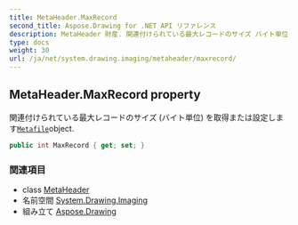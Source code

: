 ```yaml
---
title: MetaHeader.MaxRecord
second_title: Aspose.Drawing for .NET API リファレンス
description: MetaHeader 財産. 関連付けられている最大レコードのサイズ バイト単位 を取得または設定しますMetafileobject.
type: docs
weight: 30
url: /ja/net/system.drawing.imaging/metaheader/maxrecord/
---
```

## MetaHeader.MaxRecord property

関連付けられている最大レコードのサイズ (バイト単位) を取得または設定します[`Metafile`](../../metafile/)object.

```csharp
public int MaxRecord { get; set; }
```

### 関連項目

* class [MetaHeader](../)
* 名前空間 [System.Drawing.Imaging](../../metaheader/)
* 組み立て [Aspose.Drawing](../../../)


